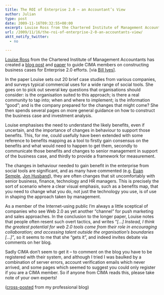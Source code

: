 ```yaml
---
title: The ROI of Enterprise 2.0 – an Accountant’s View
author: Julian
type: post
date: 2009-11-16T09:32:55+00:00
excerpt: Louise Ross from the Chartered Institute of Management Accountants has created a blog post and paper to guide CIMA members on constructing business cases for Enterprise 2.0 efforts
url: /2009/11/16/the-roi-of-enterprise-2-0-an-accountants-view/
aktt_notify_twitter:
  - no

---
```

[Louise Ross][1] from the Chartered Institute of Management Accountants has created a [blog post][2] and [paper][3] to guide CIMA members on constructing business cases for Enterprise 2.0 efforts. [via [Bill Ives][4]].

In the paper Louise sets out 20 brief case studies from various companies, and surveys typical commercial uses for a wide range of social tools. She goes on to pick out several key questions that organisations should consider: is the organisation suited to this approach; is there a real community to tap into; when and where to implement; is the information “good”; and is the company prepared for the changes that might come? She then spends several pages on more general guidance on how to construct the business case and investment analysis.

Louise emphasises the need to understand the likely benefits, even if uncertain, and the importance of changes in behaviour to support those benefits. This, for me, could usefully have been extended with some reference to benefits mapping as a tool to firstly gain consensus on the benefits and what would need to happen to get them, secondly to communicate those benefits and changes to senior management in support of the business case, and thirdly to provide a framework for measurement.

The changes in behaviour needed to gain benefit in the enterprise from social tools are significant, and as many have commented (e.g. [Euan Semple][5], [Jon Husband][6]), they are often changes that sit uncomfortably with senior business, finance, technology and HR managers. This is precisely the sort of scenario where a clear visual emphasis, such as a benefits map, that you need to change what you do, not just the technology you use, is of use in shaping the approach taken by management.

As a member of the Internet-using public I’m always a little sceptical of companies who see Web 2.0 as yet another “channel” for push marketing and sales approaches. In the conclusion to the longer paper, Louise notes that people often resent such overt tactics, and writes &#8220;<cite>[…] Instead, I think the greatest potential for web 2.0 tools come from their role in encouraging collaboration; and accessing talent outside the organisation’s boundaries […]&#8221;</cite>, so it seems to me that she &#8220;gets it&#8221;, and indeed invites debate via comments on her blog.

Sadly CIMA don’t seem to get it – to comment on the blog you have to be registered with their system, and although I tried I was baulked by a combination of server errors, account verification emails which never arrived, and some pages which seemed to suggest you could only register if you are a CIMA member. So if anyone from CIMA reads this, please take note of your own experts!

([cross-posted][7] from my professional blog)

 [1]: https://community.cimaglobal.com/node/196
 [2]: https://community.cimaglobal.com/blogs/louise-rosss-blog/more-enthusiasm-web-20
 [3]: https://www.cimaglobal.com/web2.0
 [4]: https://billives.typepad.com/portals_and_km/2009/11/making-the-business-case-for-enterprise-20-an-london-accountants-advice-.html
 [5]: https://www.euansemple.com/theobvious/2008/6/10/most-companies-who-try-to-do-enterprise-20-will-fail.html
 [6]: https://blog.wirearchy.com/2009/11/14/looking-to-the-past-for-enterprise-2-0-adoption-principles/
 [7]: https://www.elve.co.uk/2009/11/16/the-roi-of-enterprise-2-0-an-accountants-view/